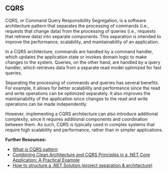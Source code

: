  ## CQRS

CQRS, or Command Query Responsibility Segregation, is a software architecture pattern that separates the processing of commands (i.e., requests that change data) from the processing of queries (i.e., requests that retrieve data) into separate components. This separation is intended to improve the performance, scalability, and maintainability of an application.

In a CQRS architecture, commands are handled by a command handler, which updates the application state or invokes domain logic to make changes to the system. Queries, on the other hand, are handled by a query handler, which retrieves data from a separate read model optimized for fast queries.

Separating the processing of commands and queries has several benefits. For example, it allows for better scalability and performance since the read and write operations can be optimized separately. It also improves the maintainability of the application since changes to the read and write operations can be made independently.

However, implementing a CQRS architecture can also introduce additional complexity, since it requires additional components and coordination between them. As such, CQRS is typically used in complex systems that require high scalability and performance, rather than in simpler applications.

**Further Resources:**

 - [What is CQRS pattern](https://learn.microsoft.com/en-us/azure/architecture/patterns/cqrs)
 - [Combining Clean Architecture and CQRS Principles in a .NET Core Application: A Practical Example](https://www.apriorit.com/dev-blog/783-web-clean-architecture-and-cqrs-in-net-core-apps)
 - [How to structure a .NET Solution (project separation & architecture)](https://www.youtube.com/watch?v=YiVqwoFMieg)
